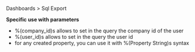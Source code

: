 Dashboards \> Sql Export

**Specific use with parameters**

- %(company_id)s allows to set in the query the company id of the user
- %(user_id)s allows to set in the query the user id
- for any created property, you can use it with %(Property String)s
  syntax
